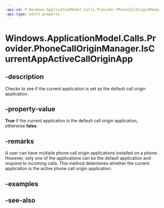 ```yaml
---
-api-id: P:Windows.ApplicationModel.Calls.Provider.PhoneCallOriginManager.IsCurrentAppActiveCallOriginApp
-api-type: winrt property
---
```


<!-- Property syntax
public bool IsCurrentAppActiveCallOriginApp { get; }
-->

# Windows.ApplicationModel.Calls.Provider.PhoneCallOriginManager.IsCurrentAppActiveCallOriginApp

## -description
Checks to see if the current application is set as the default call origin application.

## -property-value
**True** if the current application is the default call origin application, otherwise **false**.

## -remarks
A user can have multiple phone call origin applications installed on a phone. However, only one of the applications can be the default application and respond to incoming calls. This method determines whether the current application is the active phone call origin application.

## -examples

## -see-also
